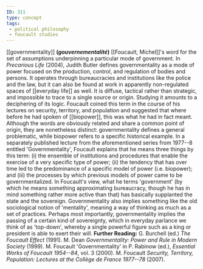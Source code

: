 ```yaml
---
ID: 311
type: concept
tags: 
 - political philosophy
 - foucault studies
---
```


[[governmentality]]
**(*gouvernementalité*)** [[Foucault, Michel]]'s word for the
set of assumptions underpinning a particular mode of government. In
*Precarious Life* (2004), Judith Butler defines governmentality as a
mode of power focused on the production, control, and regulation of
bodies and persons. It operates through bureaucracies and institutions
like the police and the law, but it can also be found at work in
apparently non-regulated spaces of [[everyday life]] as well. It is diffuse,
tactical rather than strategic, and impossible to trace to a single
source or origin. Studying it amounts to a deciphering of its logic.
Foucault coined this term in the course of his lectures on security,
territory, and population and suggested that where before he had spoken
of [[biopower]], this was
what he had in fact meant. Although the words are obviously related and
share a common point of origin, they are nonetheless distinct:
governmentality defines a general problematic, while biopower refers to
a specific historical example. In a separately published lecture from
the aforementioned series from 1977--8 entitled 'Governmentality',
Foucault explains that he means three things by this term: (i) the
ensemble of institutions and procedures that enable the exercise of a
very specific type of power; (ii) the tendency that has over time led to
the predominance of a specific model of power (i.e. biopower); and (iii)
the processes by which previous models of power came to be
governmentalized. In Foucault's view, what he terms 'government' (by
which he means something approximating bureaucracy, though he has in
mind something rather more active than that) has basically supplanted
the state and the sovereign. Governmentality also implies something like
the old sociological notion of 'mentality', meaning a way of thinking as
much as a set of practices. Perhaps most importantly, governmentality
implies the passing of a certain kind of sovereignty, which in everyday
parlance we think of as 'top-down', whereby a single powerful figure
such as a king or president is able to exert their will.
**Further Reading:** G. Burchell (ed.) *The Foucault Effect* (1991).
M. Dean *Governmentality: Power and Rule in Modern Society* (1999).
M. Foucault 'Governmentality' in P. Rabinow (ed.), *Essential Works of
Foucault 1954--84*, vol. 3 (2000).
M. Foucault *Security, Territory, Population: Lectures at the Collège de
France 1977--78* (2007).
